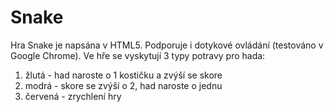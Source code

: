 Snake
=====

Hra Snake je napsána v HTML5. Podporuje i dotykové ovládání (testováno v Google Chrome).
Ve hře se vyskytují 3 typy potravy pro hada:

1. žlutá - had naroste o 1 kostičku a zvýší se skore
2. modrá - skore se zvýší o 2, had naroste o jednu
3. červená - zrychlení hry
